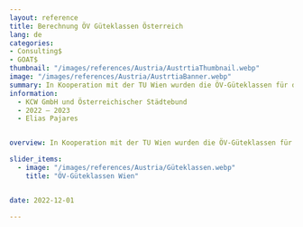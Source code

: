```yaml
---
layout: reference
title: Berechnung ÖV Güteklassen Österreich
lang: de
categories:
- Consulting$
- GOAT$
thumbnail: "/images/references/Austria/AustrtiaThumbnail.webp"
image: "/images/references/Austria/AustrtiaBanner.webp"
summary: In Kooperation mit der TU Wien wurden die ÖV-Güteklassen für das gesamte Land Österreich berechnet.
information:
  - KCW GmbH und Österreichischer Städtebund
  - 2022 – 2023 
  - Elias Pajares


overview: In Kooperation mit der TU Wien wurden die ÖV-Güteklassen für das gesamte Land Österreich berechnet. Die von uns gelieferten Analysen dienen als Grundlage, um die ÖV-Güte von Städten und Ländern finanzierter Verkehre zu vergleichen.

slider_items:
  - image: "/images/references/Austria/Güteklassen.webp"
    title: "ÖV-Güteklassen Wien"


date: 2022-12-01

---
```


